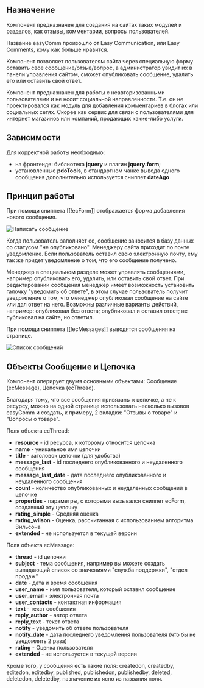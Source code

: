 ## Назначение
Компонент предназначен для создания на сайтах таких модулей и разделов, как отзывы, комментарии, вопросы пользователей.

Название easyComm произошло от Easy Communication, или Easy Comments, кому как больше нравится.

Компонент позволяет пользователям сайта через специальную форму оставить свое сообщение/отзыв/вопрос, а администратор увидит их в панели управления сайтом, сможет опубликовать сообщение, удалить его или оставить свой ответ.

Компонент предназначен для работы с неавторизованными пользователями и не носит социальной направленности. Т.е. он не проектировался как модуль для добавления комментариев в блогах или социальных сетях. Скорее как сервис для связи с пользователями для интернет магазинов или компаний, продающих какие-либо услуги.

## Зависимости
Для корректной работы необходимо:
* на фронтенде: библиотека **jquery** и плагин **jquery.form**;
* установленные **pdoTools**, в стандартном чанке вывода одного сообщения дополнительно используется сниппет **dateAgo**

## Принцип работы
При помощи сниппета [[!ecForm]] отображается форма добавления нового сообщения.

![Написать сообщение](https://file.modx.pro/files/8/c/b/8cbe662519d913f58cf2e7fa5c9a4fd8.png)

Когда пользователь заполняет ее, сообщение заносится в базу данных со статусом "не опубликовано". Менеджеру сайта приходит по почте уведомление. Если пользователь оставил свою электронную почту, ему так же придет уведомление о том, что его сообщение получено.

Менеджер в специальном разделе может управлять сообщениями, например опубликовать его, удалить, или оставить свой ответ. При редактировании сообщения менеджер имеет возможность установить галочку "уведомить об ответе", в этом случае пользователь получит уведомление о том, что менеджер опубликовал сообщение на сайте или дал ответ на него. Возможны различные варианты действий, например: опубликовал без ответа; опубликовал и оставил ответ; не публиковал на сайте, но ответил.

При помощи сниппета [[!ecMessages]] выводятся сообщения на странице.

![Список сообщений](https://file.modx.pro/files/e/3/e/e3e92ccddee867e6e52ba4ea3f6e7ba3.png)

## Объекты Сообщение и Цепочка
Компонент оперирует двумя основными объектами: Сообщение (ecMessage), Цепочка (ecThread).

Благодаря тому, что все сообщения привязаны к цепочке, а не к ресурсу, можно на одной странице использовать несколько вызовов easyComm и создать, к примеру, 2 вкладки: "Отзывы о товаре" и "Вопросы о товаре".

Поля объекта ecThread:
* **resource** - id ресурса, к которому относится цепочка
* **name** - уникальное имя цепочки
* **title** - заголовок цепочки (для удобства)
* **message_last** - id последнего опубликованного и неудаленного сообщения
* **message_last_date** - дата последнего опубликованного и неудаленного сообщения
* **count** - количество опубликованных и неудаленных сообщений в цепочке
* **properties** - параметры, с которыми вызывался сниппет ecForm, создавший эту цепочку
* **rating_simple** - Средняя оценка
* **rating_wilson** - Оценка, рассчитанная с использованием алгоритма Вильсона
* **extended** - не используется в текущей версии

Поля объекта ecMessage:
* **thread** - id цепочки
* **subject** - тема сообщения, например вы можете создать выпадающий список со значениями "служба поддержки", "отдел продаж"
* **date** - дата и время сообщения
* **user_name** - имя пользователя, который оставил сообщение
* **user_email** - электронная почта
* **user_contacts** - контактная информация
* **text** - текст сообщения
* **reply_author** - автор ответа
* **reply_text** - текст ответа
* **notify** - уведомить об ответе пользователя
* **notify_date** - дата последнего уведомления пользователя (что бы не уведомлять 2 раза)
* **rating** - Оценка пользователя
* **extended** - не используется в текущей версии

Кроме того, у сообщения есть такие поля: createdon, createdby, editedon, editedby, published, publishedon, publishedby, deleted, deletedon, deletedby, назначение их ясно из названия поля.
